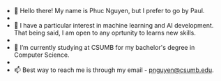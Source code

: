 - 👋 Hello there! My name is Phuc Nguyen, but I prefer to go by Paul.
- 
- 👀 I have a particular interest in machine learning and AI development. That being said, I am open to any oprtunity to learns new skills.
- 
- 🌱 I’m currently studying at CSUMB for my bachelor's degree in Computer Science.
- 
- 📫 Best way to reach me is through my email - pnguyen@csumb.edu.

<!---
NguyenGPhuc/NguyenGPhuc is a ✨ special ✨ repository because its `README.md` (this file) appears on your GitHub profile.
You can click the Preview link to take a look at your changes.
--->
